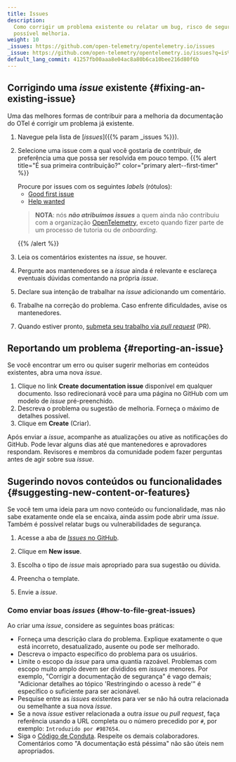 ```yaml
---
title: Issues
description:
  Como corrigir um problema existente ou relatar um bug, risco de segurança ou
  possível melhoria.
weight: 10
_issues: https://github.com/open-telemetry/opentelemetry.io/issues
_issue: https://github.com/open-telemetry/opentelemetry.io/issues?q=is%3Aissue+is%3Aopen+sort%3Aupdated-desc+label%3A
default_lang_commit: 41257fb00aaa8e04ac8a80b6ca10bee216d80f6b
---
```


<style>
  /* Force all list to be compact. */
  li > p {
    margin-bottom: 0;
  }

  /* Style "first time" alert */
  .alert--first-timer {
    margin: 0.5rem 0 !important;

    > blockquote {
      margin-top: 1rem;
      margin-bottom: 0;
      border-left-color: var(--bs-warning);
      background-color: var(--bs-danger-bg-subtle);
      > *:last-child {
        margin-bottom: 0;
      }
    }
  }
</style>

## Corrigindo uma _issue_ existente {#fixing-an-existing-issue}

Uma das melhores formas de contribuir para a melhoria da documentação do OTel é
corrigir um problema já existente.

1. Navegue pela lista de [_issues_]({{% param _issues %}}).
2. Selecione uma issue com a qual você gostaria de contribuir, de preferência
   uma que possa ser resolvida em pouco tempo. <a name="first-issue"></a>
   {{% alert title="É sua primeira contribuição?" color="primary alert--first-timer" %}}

   Procure por issues com os seguintes _labels_ (rótulos):
   - [Good first issue](<{{% param _issue %}}%22good+first-issue%22>)
   - [Help wanted](<{{% param _issue %}}%3A%22help+wanted%22>)

   > **NOTA**: nós **_não atribuímos issues_** a quem ainda não contribuiu com a
   > organização [OpenTelemetry][org], exceto quando fizer parte de um processo
   > de tutoria ou de _onboarding_.
   >
   > [org]: https://github.com/open-telemetry

   {{% /alert %}}

3. Leia os comentários existentes na _issue_, se houver.
4. Pergunte aos mantenedores se a _issue_ ainda é relevante e esclareça eventuais
   dúvidas comentando na própria _issue_.
5. Declare sua intenção de trabalhar na _issue_ adicionando um comentário.
6. Trabalhe na correção do problema. Caso enfrente dificuldades, avise os
   mantenedores.
7. Quando estiver pronto,
   [submeta seu trabalho via _pull request_](../pull-requests) (PR).

## Reportando um problema {#reporting-an-issue}

Se você encontrar um erro ou quiser sugerir melhorias em conteúdos existentes,
abra uma nova _issue_.

1. Clique no link **Create documentation issue** disponível em qualquer
   documento. Isso redirecionará você para uma página no GitHub com um modelo de
   _issue_ pré-preenchido.
2. Descreva o problema ou sugestão de melhoria. Forneça o máximo de detalhes
   possível.
3. Clique em **Create** (Criar).

Após enviar a _issue_, acompanhe as atualizações ou ative as notificações do
GitHub. Pode levar alguns dias até que mantenedores e aprovadores respondam.
Revisores e membros da comunidade podem fazer perguntas antes de agir sobre sua
_issue_.

## Sugerindo novos conteúdos ou funcionalidades {#suggesting-new-content-or-features}

Se você tem uma ideia para um novo conteúdo ou funcionalidade, mas não sabe
exatamente onde ela se encaixa, ainda assim pode abrir uma _issue_. Também é
possível relatar bugs ou vulnerabilidades de segurança.

1. Acesse a aba de
   [_Issues_ no GitHub](https://github.com/open-telemetry/opentelemetry.io/issues/new/).

2. Clique em **New issue**.

3. Escolha o tipo de _issue_ mais apropriado para sua sugestão ou dúvida.

4. Preencha o template.

5. Envie a _issue_.

### Como enviar boas _issues_ {#how-to-file-great-issues}

Ao criar uma _issue_, considere as seguintes boas práticas:

- Forneça uma descrição clara do problema. Explique exatamente o que está
  incorreto, desatualizado, ausente ou pode ser melhorado.
- Descreva o impacto específico do problema para os usuários.
- Limite o escopo da _issue_ para uma quantia razoável. Problemas com escopo
  muito amplo devem ser divididos em _issues_ menores. Por exemplo, "Corrigir a
  documentação de segurança" é vago demais; "Adicionar detalhes ao tópico
  'Restringindo o acesso à rede'" é específico o suficiente para ser acionável.
- Pesquise entre as _issues_ existentes para ver se não há outra relacionada ou
  semelhante a sua nova _issue_.
- Se a nova _issue_ estiver relacionada a outra _issue_ ou _pull request_, faça
  referência usando a URL completa ou o número precedido por `#`, por exemplo:
  `Introduzido por #987654`.
- Siga o
  [Código de Conduta](https://github.com/open-telemetry/community/blob/main/code-of-conduct.md).
  Respeite os demais colaboradores. Comentários como "A documentação está
  péssima" não são úteis nem apropriados.
